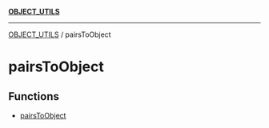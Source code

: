 [**OBJECT_UTILS**](../README.md)

***

[OBJECT_UTILS](../README.md) / pairsToObject

# pairsToObject

## Functions

- [pairsToObject](functions/pairsToObject.md)
